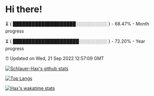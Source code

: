 # Hi there!

⏳ { ████████████████████░░░░░░░░░░ } - 68.47% - Month progress

⏳ { █████████████████████░░░░░░░░░ } - 72.20% - Year progress

⏰ Updated on Wed, 21 Sep 2022 12:57:09 GMT


[![Schlauer-Hax's github stats](https://github-readme-stats.vercel.app/api?username=Schlauer-Hax&show_icons=true&theme=dark&count_private=true)](https://github.com/Schlauer-Hax)


[![Top Langs](https://github-readme-stats.vercel.app/api/top-langs/?username=Schlauer-Hax&layout=compact&theme=dark)](https://github.com/Schlauer-Hax?tab=repositories)


[![Hax's wakatime stats](https://github-readme-stats.vercel.app/api/wakatime?username=Hax&theme=dark)](https://wakatime.com/@Hax)

